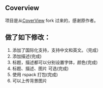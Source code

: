 ## Coverview

项目是从[CoverView](https://github.com/rutikwankhade/CoverView) fork 过来的，感谢原作者。

## 做了如下修改：

1. 添加了国际化支持，支持中文和英文。（完成）
2. 添加描述(完成)
3. 标题，描述都可以分别设置字体，颜色(完成)
4. 标题、描述、图片 可选(完成)
5. 使用 rspack 打包(完成)
6. 可以上传背景图片
